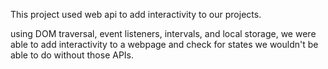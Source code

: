 This project used web api to add interactivity to our projects.

using DOM traversal, event listeners, intervals, and local storage, we were able to add interactivity to a webpage and check for states we wouldn't be able to do without those APIs.